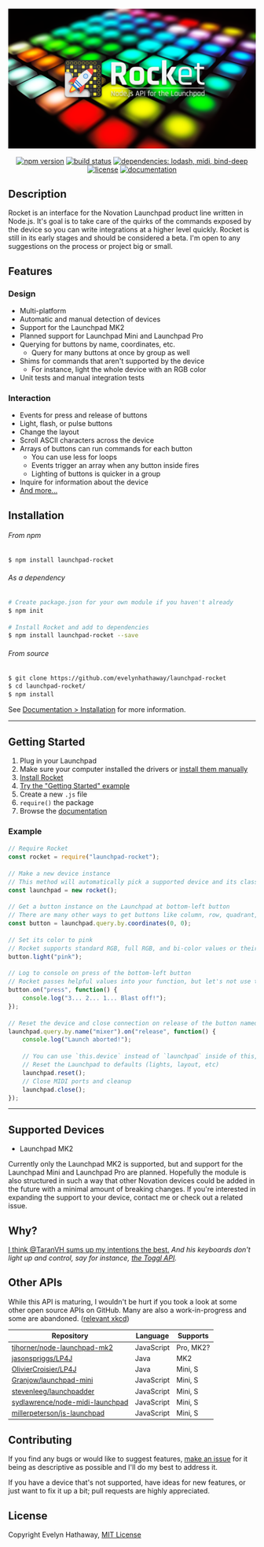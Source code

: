 <div align="center">

![Rocket](docs/images/cover.png)

</div>


<div align="center">

[![npm version](https://img.shields.io/npm/v/launchpad-rocket.svg)](https://www.npmjs.com/package/launchpad-rocket)
[![build status](https://img.shields.io/travis/evelynhathaway/launchpad-rocket.svg)](https://travis-ci.org/evelynhathaway/launchpad-rocket)
[![dependencies: lodash, midi, bind-deep](https://img.shields.io/badge/dependencies-lodash%2C%20midi%2C%20bind-deep-lightgrey.svg)](https://github.com/evelynhathaway/launchpad-rocket/network/dependencies)
[![license](https://img.shields.io/github/license/evelynhathaway/launchpad-rocket.svg)](/LICENSE)
[![documentation](https://img.shields.io/badge/documentation-./docs-lightgrey.svg)](docs)

</div>


## Description
Rocket is an interface for the Novation Launchpad product line written in Node.js. It's goal is to take care of the quirks of the commands exposed by the device so you can write integrations at a higher level quickly. Rocket is still in its early stages and should be considered a beta. I'm open to any suggestions on the process or project big or small.


## Features
### Design
- Multi-platform
- Automatic and manual detection of devices
- Support for the Launchpad MK2
- Planned support for Launchpad Mini and Launchpad Pro
- Querying for buttons by name, coordinates, etc.
	- Query for many buttons at once by group as well
- Shims for commands that aren't supported by the device
	- For instance, light the whole device with an RGB color
- Unit tests and manual integration tests

### Interaction
- Events for press and release of buttons
- Light, flash, or pulse buttons
- Change the layout
- Scroll ASCII characters across the device
- Arrays of buttons can run commands for each button
	- You can use less for loops
	- Events trigger an array when any button inside fires
	- Lighting of buttons is quicker in a group
- Inquire for information about the device
- [And more...](docs/interaction.md)


## Installation
###### From npm
```bash
$ npm install launchpad-rocket
```
###### As a dependency
```bash
# Create package.json for your own module if you haven't already
$ npm init

# Install Rocket and add to dependencies
$ npm install launchpad-rocket --save
```
###### From source
```bash
$ git clone https://github.com/evelynhathaway/launchpad-rocket
$ cd launchpad-rocket/
$ npm install
```
See [Documentation > Installation](docs/installation.md) for more information.


---


## Getting Started
1. Plug in your Launchpad
2. Make sure your computer installed the drivers or [install them manually](https://us.novationmusic.com/support/product-downloads?product=Launchpad)
3. [Install Rocket](docs/installation.md)
4. [Try the "Getting Started" example](docs/getting-started.md)
4. Create a new `.js` file
5. `require()` the package
6. Browse the [documentation](docs)

### Example
<!-- Also change /doc/getting-started.md -->
```js
// Require Rocket
const rocket = require("launchpad-rocket");

// Make a new device instance
// This method will automatically pick a supported device and its class
const launchpad = new rocket();

// Get a button instance on the Launchpad at bottom-left button
// There are many other ways to get buttons like column, row, quadrant, etc.
const button = launchpad.query.by.coordinates(0, 0);

// Set its color to pink
// Rocket supports standard RGB, full RGB, and bi-color values or their names
button.light("pink");

// Log to console on press of the bottom-left button
// Rocket passes helpful values into your function, but let's not use them now
button.on("press", function() {
	console.log("3... 2... 1... Blast off!");
});

// Reset the device and close connection on release of the button named "mixer"
launchpad.query.by.name("mixer").on("release", function() {
	console.log("Launch aborted!");

	// You can use `this.device` instead of `launchpad` inside of this, but let's use our own reference
	// Reset the Launchpad to defaults (lights, layout, etc)
	launchpad.reset();
	// Close MIDI ports and cleanup
	launchpad.close();
});
```


---


## Supported Devices
- Launchpad MK2

Currently only the Launchpad MK2 is supported, but and support for the Launchpad Mini and Launchpad Pro are planned. Hopefully the module is also structured in such a way that other Novation devices could be added in the future with a minimal amount of breaking changes. If you're interested in expanding the support to your device, contact me or check out a related issue.

## Why?
[I think @TaranVH sums up my intentions the best.](https://youtu.be/kB2kIAEhjpE) *And his keyboards don't light up and control, say for instance, [the Toggl API](https://github.com/toggl/toggl_api_docs#nodejs).*

## Other APIs
While this API is maturing, I wouldn't be hurt if you took a look at some other open source APIs on GitHub. Many are also a work-in-progress and some are abandoned. ([relevant xkcd](https://xkcd.com/927/))

| Repository                                                                            | Language   | Supports  |
|---------------------------------------------------------------------------------------|------------|-----------|
| [tjhorner/node-launchpad-mk2](https://github.com/tjhorner/node-launchpad-mk2)         | JavaScript | Pro, MK2? |
| [jasonspriggs/LP4J](https://github.com/jasonspriggs/LP4J)                             | Java       | MK2       |
| [OlivierCroisier/LP4J](https://github.com/OlivierCroisier/LP4J)                       | Java       | Mini, S   |
| [Granjow/launchpad-mini](https://github.com/Granjow/launchpad-mini)                   | JavaScript | Mini, S   |
| [stevenleeg/launchpadder](https://github.com/stevenleeg/launchpadder)                 | JavaScript | Mini, S   |
| [sydlawrence/node-midi-launchpad](https://github.com/sydlawrence/node-midi-launchpad) | JavaScript | Mini, S   |
| [millerpeterson/js-launchpad](https://github.com/millerpeterson/js-launchpad)         | JavaScript | Mini, S   |


## Contributing
If you find any bugs or would like to suggest features, [make an issue](https://github.com/evelynhathaway/launchpad-rocket/issues/new) for it being as descriptive as possible and I'll do my best to address it.

If you have a device that's not supported, have ideas for new features, or just want to fix it up a bit; pull requests are highly appreciated.


## License
Copyright Evelyn Hathaway, [MIT License](https://github.com/evelynhathaway/launchpad-rocket/blob/master/LICENSE)
